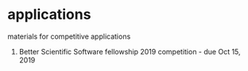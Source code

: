 # applications
materials for competitive applications


1. Better Scientific Software fellowship 2019 competition - due Oct 15, 2019

